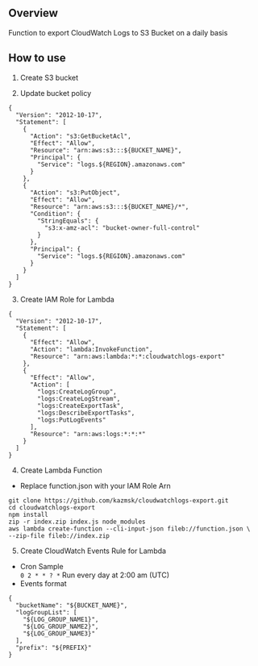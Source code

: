 ## Overview
Function to export CloudWatch Logs to S3 Bucket on a daily basis


## How to use
1. Create S3 bucket


2. Update bucket policy
```
{
  "Version": "2012-10-17",
  "Statement": [
    {
      "Action": "s3:GetBucketAcl",
      "Effect": "Allow",
      "Resource": "arn:aws:s3:::${BUCKET_NAME}",
      "Principal": {
        "Service": "logs.${REGION}.amazonaws.com"
      }
    },
    {
      "Action": "s3:PutObject",
      "Effect": "Allow",
      "Resource": "arn:aws:s3:::${BUCKET_NAME}/*",
      "Condition": {
        "StringEquals": {
          "s3:x-amz-acl": "bucket-owner-full-control"
        }
      },
      "Principal": {
        "Service": "logs.${REGION}.amazonaws.com"
      }
    }
  ]
}
```


3. Create IAM Role for Lambda
```
{
  "Version": "2012-10-17",
  "Statement": [
    {
      "Effect": "Allow",
      "Action": "lambda:InvokeFunction",
      "Resource": "arn:aws:lambda:*:*:cloudwatchlogs-export"
    },
    {
      "Effect": "Allow",
      "Action": [
        "logs:CreateLogGroup",
        "logs:CreateLogStream",
        "logs:CreateExportTask",
        "logs:DescribeExportTasks",
        "logs:PutLogEvents"
      ],
      "Resource": "arn:aws:logs:*:*:*"
    }
  ]
}
```


4. Create Lambda Function
  - Replace function.json with your IAM Role Arn
```
git clone https://github.com/kazmsk/cloudwatchlogs-export.git
cd cloudwatchlogs-export
npm install
zip -r index.zip index.js node_modules
aws lambda create-function --cli-input-json fileb://function.json \
--zip-file fileb://index.zip
```


5. Create CloudWatch Events Rule for Lambda
  - Cron Sample  
    `0 2 * * ? *` Run every day at 2:00 am (UTC)
  - Events format
```
{
  "bucketName": "${BUCKET_NAME}",
  "logGroupList": [
    "${LOG_GROUP_NAME1}",
    "${LOG_GROUP_NAME2}",
    "${LOG_GROUP_NAME3}"
  ],
  "prefix": "${PREFIX}"
}
```
